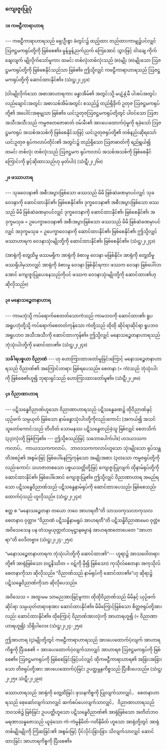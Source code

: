 ### ကျေးဇူးပြုပုံ

#### ၁။ ကဗဠီကာရာဟာရ
--- ကဗဠီကာရာဟာရသည် ရှေးဦးစွာ ခံတွင်း၌ ထည့်ထား တည်ထားကာမျှ၌ပင်လျှင် ဩဇဋ္ဌမကရုပ်တို့ကို ဖြစ်စေ၏။ 
မှုန့်မှုန့်ညက်ညက် ကြေအောင် သွားဖြင့် ဝါးချေ ကိုက်ချေလျက် မျိုလိုက်သော်မူကား ထမင်း တစ်လုံးတစ်လုံးသည် (၈)မျိုး (၈)မျိုးသော ဩဇဋ္ဌမကရုပ်တို့ကို ဖြစ်စေနိုင်သည်သာ ဖြစ်၏။ 
ဤသို့လျှင် ကဗဠီကာရာဟာရသည် ဩဇဋ္ဌမကရုပ်တို့ကို ဆောင်ထားနိုင်၏။ (သံ၊ဋ္ဌ၊၂၊၂၄။)

[ဝါးမျိုလိုက်သော အစာအာဟာရကား ခန္ဓာအိမ်၏ အတွင်းသို့ မပျံ့နှံ့မီ ပါးစပ်အတွင်း လည်ချောင်းအတွင်း အစာသစ်အိမ်အတွင်း စသည်၌ တည်ရှိခိုက် ဥတုဇ ဩဇဋ္ဌမကရုပ်တို့၏ အပေါင်းအစုမျှသာ ဖြစ်၏။ ယင်းဥတုဇဩဇဋ္ဌမကရုပ်တို့တွင် ပါဝင်သော ဩဇာအသီးအသီးသည် ကမ္မဇတေဇောဓာတ် ဝမ်းမီး၏ အားပေးထောက်ပံ့မှုကို ရခဲ့သော် ဩဇဋ္ဌမကရုပ် အသစ်အသစ်ကို ဖြစ်စေနိုင်သဖြင့် ယင်းဥတုဇရုပ်တို့၏ တစ်နည်းဆိုရသော် ယင်းဥတုဇ ရုပ်ကလာပ်တိုင်း၏ အတွင်း၌ တည်ရှိသော ဩဇာဓာတ်ကို ရည်ရွယ်၍ ထမင်း တစ်လုံး တစ်လုံးသည် ဩဇဋ္ဌမက ရုပ်ကလာပ် အသစ်အသစ်ကို ဖြစ်စေနိုင်ကြောင်းကို ဖွင့်ဆိုထားသည်ဟု မှတ်ပါ၊] (သံ၊ဋီ၊၂၊၂၆။)

#### ၂။ ဖဿာဟာရ
--- သုခဝေဒနာ၏ အစီးအပွားဖြစ်သော ဖဿသည် မိမိ ဖြစ်ဆဲခဏမှာပင်လျှင် သုခဝေဒနာကို ဆောင်ထားနိုင်၏၊ ဖြစ်စေနိုင်၏။ 
ဒုက္ခဝေဒနာ၏ အစီးအပွားဖြစ်သော ဖဿသည် မိမိ ဖြစ်ဆဲခဏမှာပင်လျှင် ဒုက္ခဝေဒနာကို ဆောင်ထားနိုင်၏၊ ဖြစ်စေနိုင်၏၊ အဒုက္ခမသုခ = ဥပေက္ခာဝေဒနာ၏ အစီးအပွားဖြစ်သော ဖဿသည် မိမိ ဖြစ်ဆဲခဏမှာပင်လျှင် အဒုက္ခမသုခ = ဥပေက္ခာဝေဒနာကို ဆောင်ထားနိုင်၏၊ ဖြစ်စေနိုင်၏၊ ဤသို့လျှင် ဖဿာဟာရက ဝေဒနာသုံးမျိုးတို့ကို ဆောင်ထားနိုင်၏၊ ဖြစ်စေနိုင်၏။ (သံ၊ဋ္ဌ၊၂၊၂၄။)

(အာရုံကို တွေ့ထိမှု ဖဿမရှိက အာရုံကို ခံစားမှု ဝေဒနာ မဖြစ်နိုင်။ 
အာရုံကို တွေ့ထိမှု ဖဿရှိပါမှသာလျှင် အာရုံကို ခံစားမှု ဝေဒနာ ဖြစ်နိုင်ရကား ဖဿက ဝေဒနာ ဖြစ်ပေါ်လာအောင် ကျေးဇူးပြုပေးနေသည်ကိုပင် ဖဿက ဝေဒနာသုံးမျိုးတို့ကို ဆောင်ထား၏ဟု ဆိုလိုသည်။)

#### ၃။ မနောသဉ္စေတနာဟာရ
--- ကာမဘုံသို့ ကပ်ရောက်စေတတ်သောကံသည် ကာမဘဝကို ဆောင်ထား၏၊ ရူပ အရူပဘုံတို့သို့ ကပ်ရောက်စေတတ်ကုန်သော ကံတို့သည် ထိုထို ဆိုင်ရာဆိုင်ရာ ရူပဘဝ အရူပဘဝ အသီးအသီးကို ဆောင်ထားကုန်၏။ 
ဤသို့လျှင် မနောသဉ္စေတနာဟာရသည် ဘုံသုံးပါးတို့ကို ဆောင်ထား၏။
<r>(သံ၊ဋ္ဌ၊၂၊၂၄။)</r>

**သင်္ခါရပစ္စယာ ဝိညာဏံ** --- ဟု ဟောကြားထားတော်မူခြင်းကြောင့် မနောသဉ္စေတနာဟာရသည် ဝိညာဏ်၏ အကြောင်းတရား ဖြစ်ရပေသည်။ 
စေတနာ (= ကံ)သည် ဘုံသုံးပါးကို ဖြစ်စေ၏ဟူ၍ ဘုရားရှင်သည် ဟောကြားထားတော်မူ၏။ (သံ၊ဋီ၊၂၊၂၈။)

#### ၄။ ဝိညာဏာဟာရ
--- ပဋိသန္ဓေဝိညာဏ်ဟူသော ဝိညာဏာဟာရသည် ပဋိသန္ဓေခဏ၌ ထိုဝိညာဏ်နှင့် ယှဉ်ဖက် သမ္ပယုတ် ဖြစ်သော နာမ်ခန္ဓာသုံးပါးတို့ကိုလည်းကောင်း [အကယ်၍ အသင်သူတော်ကောင်းသည် တိဟိတ် သောမနဿ ပဋိသန္ဓေတည်ခဲ့သူ ဖြစ်လျှင် စေတသိက် (၃၃)လုံးတို့ ဖြစ်ကြ၏။ --- ဤသို့စသည်ဖြင့် သဘောပေါက်ပါ။] 
ဟဒယဒသကကလာပ်， ကာယဒသကကလာပ်， ဘာဝဒသကကလာပ်ဟူသော သုံးမျိုးသော ရုပ်သန္တတိအစဉ်၏ အစွမ်းဖြင့် ဖြစ်ပေါ်နေကြကုန်သော အမျိုးအစား (၃၀)သော ကမ္မဇရုပ်တို့ကိုလည်းကောင်း သဟဇာတစသော ပစ္စယသတ္တိတို့ဖြင့် ကျေးဇူးပြုလျက် ထိုနာမ်ရုပ်တို့ကို ဆောင်ထားနိုင်၏၊ ဖြစ်ပေါ်အောင် ကျေးဇူးပြု၏။ 
ဤသို့လျှင် ဝိညာဏာဟာရ အမည်ရသော ပဋိသန္ဓေဝိညာဏ်သည် ပဋိသန္ဓေနာမ်ရုပ်ကို ဆောင်ထားပေသည်၊ ဖြစ်စေသည်၊ ထောက်ပံ့သည် ဟူလိုသည်။ (သံ၊ဋ္ဌ၊၂၊၂၄။)

ဧတ္ထ စ “မနောသဉ္စေတနာ တယော ဘဝေ အာဟရတီ”တိ သာသဝကုသလာကုသလစေတနာဝ ဝုတ္တာ။ “ဝိညာဏံ ပဋိသန္ဓိနာမရူပံ အာဟရတီ”တိ ပဋိသန္ဓိဝိညာဏမေဝ ဝုတ္တံ။ အဝိသေသေန ပန တံသမ္ပယုတ္တတံသမုဋ္ဌာနဓမ္မာနံ အာဟရဏတောပေတေ “အာဟာရာ”တိ ဝေဒိတဗ္ဗာ။ (သံ၊ဋ္ဌ၊၂၊၂၄-၂၅။)

“မနောသဉ္စေတနာဟာရက ဘုံသုံးပါးတို့ကို ဆောင်ထား၏”--- ဟူရာ၌ အာသဝေါတရားတို့၏ အာရုံဖြစ်သော (ဝဋ္ဋနိဿိတ = ဝဋ်ကို မှီ၍ ဖြစ်သော) ကုသိုလ်စေတနာ အကုသိုလ်စေတနာကိုသာ ဆိုလိုသည်။ 
“ဝိညာဏ်သည် နာမ်ရုပ်ကို ဆောင်ထား၏။”ဟု ဆိုရာ၌ ပဋိသန္ဓေဝိညာဏ်ကိုသာ ဆိုလိုပေသည်။

အဝိသေသ = အထူးမမ သာမညအားဖြင့်မူကား ထိုထိုဝိညာဏ်သည် မိမိနှင့် ယှဉ်ဖက် ဆိုင်ရာ သမ္ပယုတ်တရားစုအား ဆောင်ထားနိုင်၏။ 
မိမိကြောင့်ဖြစ်သော စိတ္တဇရုပ်တို့အားလည်း ဆောင်ထားနိုင်၏။ 
ထိုကြောင့် ဝိညာဏ်အားလုံးကို အာဟာရဟူ၍ (= ဝိညာဏာဟာရဟူ၍) သိရှိပါလေ။ (သံ၊ဋ္ဌ၊၂၊၂၄-၂၅။)

ဤအာဟာရ (၄)မျိုးတို့တွင် ကဗဠီကာရာဟာရသည် အားပေးထောက်ပံ့လျက် အာဟာရကိစ္စကို ပြီးစေ၏ = အားပေးထောက်ပံ့လျက်သာလျှင် အာဟာရဇ ဩဇဋ္ဌမကရုပ်ကို ဖြစ်စေ၏။ 
ဩဇဋ္ဌမကရုပ်ကို ဖြစ်စေခြင်းဖြင့်ပင်လျှင် ထိုကဗဠီကာရာဟာရ၏ အခြားအခြားသော တိဇရုပ်တို့အား အားပေးထောက်ပံ့ခြင်း ဥပတ္ထမ္ဘနကိစ္စသည် ပြီးစီးပေသည်။ (သံ၊ဋ္ဌ၊၂၊၂၅။ သံ၊ဋီ၊၂၊၂၉။)

ဖဿာဟာရသည် အာရုံကို တွေ့ထိခြင်း ဖုသနကိစ္စကို ပြုလျက်သာလျှင်， စေတနာဟာရသည် စေ့ဆော်လျက်သာလျှင် ဆက်စပ်ပေးလျက်သာလျှင်， ဝိညာဏာဟာရသည် ဘဝသစ်၌ ဖြစ်ခြင်း ဥပပတ္တိဟူသော ပဋိသန္ဓေဝိညာဏ်၏ အာရုံဖြစ်သော အတိတ်ဘဝ မရဏာသန္နဇောသည် ယူခဲ့သော ကံ-ကံမ္မနိမိတ်-ဂတိနိမိတ် ဟူသော အာရုံတို့တွင် အာရုံ တစ်မျိုးမျိုးကို ကြံဆခြင်း၏ အစွမ်းဖြင့် ပိုင်းပိုင်းခြားခြား သိလျက်သာလျှင် ဆောင်ထားခြင်း အာဟာရကိစ္စကို ပြီးစေ၏။